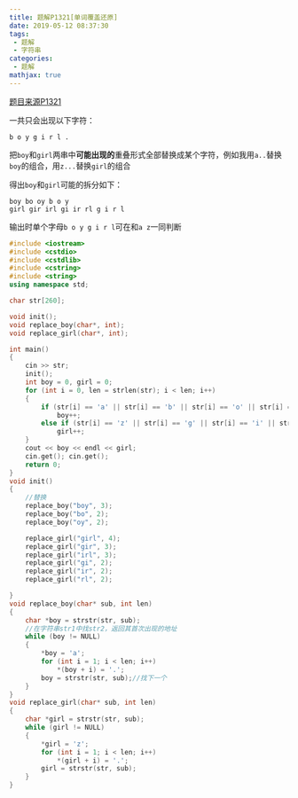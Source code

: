 ```yaml
---
title: 题解P1321[单词覆盖还原]
date: 2019-05-12 08:37:30
tags:
 - 题解
 - 字符串
categories:
 - 题解
mathjax: true
---
```


<a href="https://www.luogu.com.cn/problemnew/show/P1321" class="LinkCard">题目来源P1321</a>

一共只会出现以下字符：

`b o y g i r l .`

把`boy`和`girl`两串中**可能出现的**重叠形式全部替换成某个字符，例如我用`a..`替换`boy`的组合，用`z...`替换`girl`的组合

得出`boy`和`girl`可能的拆分如下：

```
boy bo oy b o y
girl gir irl gi ir rl g i r l
```

输出时单个字母`b o y g i r l`可在和`a z`一同判断

<!-- more -->

```cpp
#include <iostream>
#include <cstdio>
#include <cstdlib>
#include <cstring>
#include <string>
using namespace std;

char str[260];

void init();
void replace_boy(char*, int);
void replace_girl(char*, int);

int main()
{
    cin >> str;
    init();
    int boy = 0, girl = 0;
    for (int i = 0, len = strlen(str); i < len; i++)
    {
        if (str[i] == 'a' || str[i] == 'b' || str[i] == 'o' || str[i] == 'y')
            boy++;
        else if (str[i] == 'z' || str[i] == 'g' || str[i] == 'i' || str[i] == 'r' || str[i] == 'l')
            girl++;
    }
    cout << boy << endl << girl;
    cin.get(); cin.get();
    return 0;
}
void init()
{
    //替换
    replace_boy("boy", 3);
    replace_boy("bo", 2);
    replace_boy("oy", 2);

    replace_girl("girl", 4);
    replace_girl("gir", 3);
    replace_girl("irl", 3);
    replace_girl("gi", 2);
    replace_girl("ir", 2);
    replace_girl("rl", 2);

}
void replace_boy(char* sub, int len)
{
    char *boy = strstr(str, sub);
    //在字符串str1中找str2，返回其首次出现的地址
    while (boy != NULL)
    {
        *boy = 'a';
        for (int i = 1; i < len; i++)
            *(boy + i) = '.';
        boy = strstr(str, sub);//找下一个
    }
}
void replace_girl(char* sub, int len)
{
    char *girl = strstr(str, sub);
    while (girl != NULL)
    {
        *girl = 'z';
        for (int i = 1; i < len; i++)
            *(girl + i) = '.';
        girl = strstr(str, sub);
    }
}
```